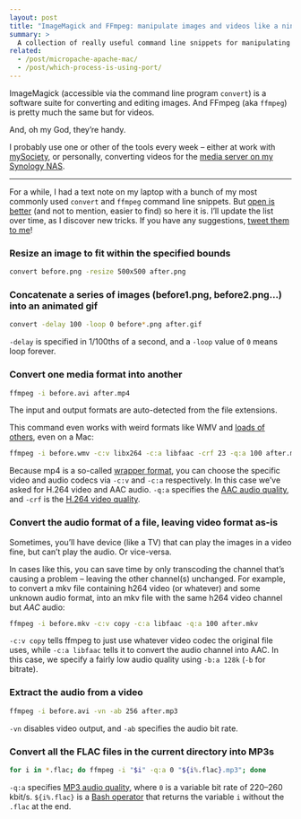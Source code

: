 ```yaml
---
layout: post
title: "ImageMagick and FFmpeg: manipulate images and videos like a ninja"
summary: >
  A collection of really useful command line snippets for manipulating and converting images and videos in a flash.
related:
  - /post/micropache-apache-mac/
  - /post/which-process-is-using-port/
---
```


ImageMagick (accessible via the command line program `convert`) is a software suite for converting and editing images. And FFmpeg (aka `ffmpeg`) is pretty much the same but for videos.

And, oh my God, they’re handy.

I probably use one or other of the tools every week – either at work with [mySociety](https://mysociety.org), or personally, converting videos for the [media server on my Synology NAS](/post/getting-started-ds214se-nas).

<hr class="stars">

For a while, I had a text note on my laptop with a bunch of my most commonly used `convert` and `ffmpeg` command line snippets. But [open is better](https://www.gov.uk/design-principles#tenth) (and not to mention, easier to find) so here it is. I’ll update the list over time, as I discover new tricks. If you have any suggestions, [tweet them to me](https://twitter.com/zarino)!

### Resize an image to fit within the specified bounds

```sh
convert before.png -resize 500x500 after.png
```

### Concatenate a series of images (before1.png, before2.png…) into an animated gif

```sh
convert -delay 100 -loop 0 before*.png after.gif
```

`-delay` is specified in 1/100ths of a second, and a `-loop` value of `0` means loop forever.

### Convert one media format into another

```sh
ffmpeg -i before.avi after.mp4
```

The input and output formats are auto-detected from the file extensions.

This command even works with weird formats like WMV and [loads of others](http://stackoverflow.com/questions/3377300/what-are-all-codecs-supported-by-ffmpeg), even on a Mac:

```sh
ffmpeg -i before.wmv -c:v libx264 -c:a libfaac -crf 23 -q:a 100 after.mp4
```

Because mp4 is a so-called [wrapper format](https://en.wikipedia.org/wiki/Digital_container_format), you can choose the specific video and audio codecs via `-c:v` and `-c:a` respectively. In this case we’ve asked for H.264 video and AAC audio. `-q:a` specifies the [AAC audio quality](https://trac.ffmpeg.org/wiki/Encode/AAC#libfaac), and `-crf` is the [H.264 video quality](https://trac.ffmpeg.org/wiki/Encode/H.264).

### Convert the audio format of a file, leaving video format as-is

Sometimes, you’ll have device (like a TV) that can play the images in a video fine, but can’t play the audio. Or vice-versa.

In cases like this, you can save time by only transcoding the channel that’s causing a problem – leaving the other channel(s) unchanged. For example, to convert a mkv file containing h264 video (or whatever) and some unknown audio format, into an mkv file with the same h264 video channel but *AAC* audio:

```sh
ffmpeg -i before.mkv -c:v copy -c:a libfaac -q:a 100 after.mkv
```

`-c:v copy` tells ffmpeg to just use whatever video codec the original file uses, while `-c:a libfaac` tells it to convert the audio channel into AAC. In this case, we specify a fairly low audio quality using `-b:a 128k` (`-b` for bitrate).

### Extract the audio from a video

```sh
ffmpeg -i before.avi -vn -ab 256 after.mp3
```

`-vn` disables video output, and `-ab` specifies the audio bit rate.

### Convert all the FLAC files in the current directory into MP3s

```sh
for i in *.flac; do ffmpeg -i "$i" -q:a 0 "${i%.flac}.mp3"; done
```

`-q:a` specifies [MP3 audio quality](https://trac.ffmpeg.org/wiki/Encode/MP3), where `0` is a variable bit rate of 220–260 kbit/s. `${i%.flac}` is a [Bash operator](http://tldp.org/LDP/abs/html/refcards.html#AEN22664) that returns the variable `i` without the `.flac` at the end.
